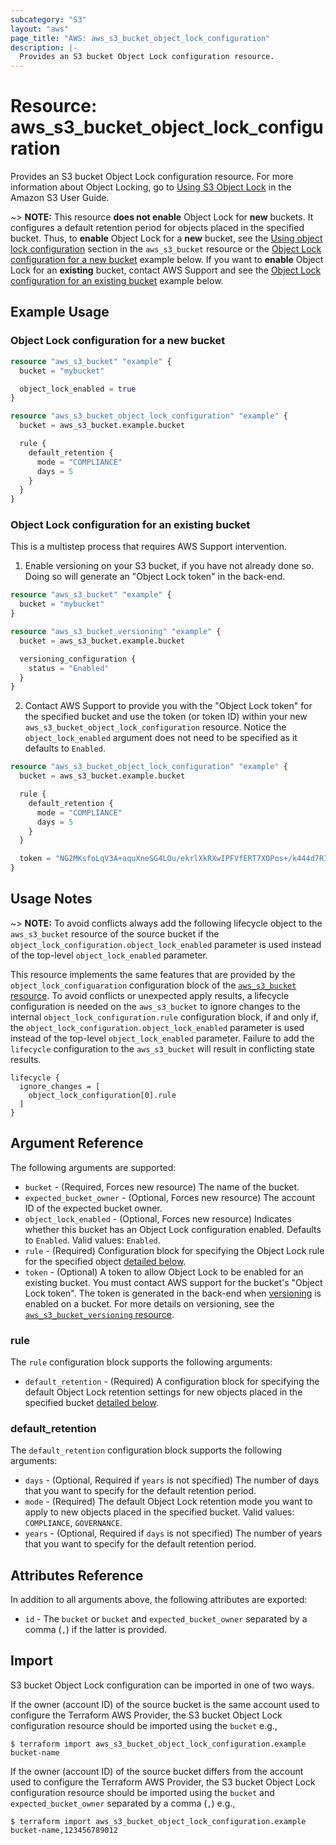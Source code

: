 ```yaml
---
subcategory: "S3"
layout: "aws"
page_title: "AWS: aws_s3_bucket_object_lock_configuration"
description: |-
  Provides an S3 bucket Object Lock configuration resource.
---
```


# Resource: aws_s3_bucket_object_lock_configuration

Provides an S3 bucket Object Lock configuration resource. For more information about Object Locking, go to [Using S3 Object Lock](https://docs.aws.amazon.com/AmazonS3/latest/userguide/object-lock.html) in the Amazon S3 User Guide.

~> **NOTE:** This resource **does not enable** Object Lock for **new** buckets. It configures a default retention period for objects placed in the specified bucket.
Thus, to **enable** Object Lock for a **new** bucket, see the [Using object lock configuration](s3_bucket.html.markdown#Using-object-lock-configuration) section in  the `aws_s3_bucket` resource or the [Object Lock configuration for a new bucket](#object-lock-configuration-for-a-new-bucket) example below.
If you want to **enable** Object Lock for an **existing** bucket, contact AWS Support and see the [Object Lock configuration for an existing bucket](#object-lock-configuration-for-an-existing-bucket) example below.

## Example Usage

### Object Lock configuration for a new bucket

```terraform
resource "aws_s3_bucket" "example" {
  bucket = "mybucket"

  object_lock_enabled = true
}

resource "aws_s3_bucket_object_lock_configuration" "example" {
  bucket = aws_s3_bucket.example.bucket

  rule {
    default_retention {
      mode = "COMPLIANCE"
      days = 5
    }
  }
}
```

### Object Lock configuration for an existing bucket

This is a multistep process that requires AWS Support intervention.

1. Enable versioning on your S3 bucket, if you have not already done so.
Doing so will generate an "Object Lock token" in the back-end.

<!-- markdownlint-disable MD029 -->
```terraform
resource "aws_s3_bucket" "example" {
  bucket = "mybucket"
}

resource "aws_s3_bucket_versioning" "example" {
  bucket = aws_s3_bucket.example.bucket

  versioning_configuration {
    status = "Enabled"
  }
}
```
<!-- markdownlint-disable MD029 -->

2. Contact AWS Support to provide you with the "Object Lock token" for the specified bucket and use the token (or token ID) within your new `aws_s3_bucket_object_lock_configuration` resource.
Notice the `object_lock_enabled` argument does not need to be specified as it defaults to `Enabled`.

<!-- markdownlint-disable MD029 -->
```terraform
resource "aws_s3_bucket_object_lock_configuration" "example" {
  bucket = aws_s3_bucket.example.bucket

  rule {
    default_retention {
      mode = "COMPLIANCE"
      days = 5
    }
  }

  token = "NG2MKsfoLqV3A+aquXneSG4LOu/ekrlXkRXwIPFVfERT7XOPos+/k444d7RIH0E3W3p5QU6ml2exS2F/eYCFmMWHJ3hFZGk6al1sIJkmNhUMYmsv0jYVQyTTZNLM+DnfooA6SATt39mM1VW1yJh4E+XljMlWzaBwHKbss3/EjlGDjOmVhaSs4Z6427mMCaFD0RLwsYY7zX49gEc31YfOMJGxbXCXSeyNwAhhM/A8UH7gQf38RmjHjjAFbbbLtl8arsxTPW8F1IYohqwmKIr9DnotLLj8Tg44U2SPwujVaqmlKKP9s41rfgb4UbIm7khSafDBng0LGfxC4pMlT9Ny2w=="
}
```
<!-- markdownlint-disable MD029 -->

## Usage Notes

~> **NOTE:** To avoid conflicts always add the following lifecycle object to the `aws_s3_bucket` resource of the source bucket if the `object_lock_configuration.object_lock_enabled` parameter is used instead of the top-level `object_lock_enabled` parameter.

This resource implements the same features that are provided by the `object_lock_configuaration` configuration block of the [`aws_s3_bucket` resource](s3_bucket.html.markdown). To avoid conflicts or unexpected apply results, a lifecycle configuration is needed on the `aws_s3_bucket` to ignore changes to the internal `object_lock_configuration.rule` configuration block, if and only if, the `object_lock_configuration.object_lock_enabled` parameter is used instead of the top-level `object_lock_enabled` parameter. Failure to add the `lifecycle` configuration to the `aws_s3_bucket` will result in conflicting state results.

```
lifecycle {
  ignore_changes = [
    object_lock_configuration[0].rule
  ]
}
```

## Argument Reference

The following arguments are supported:

* `bucket` - (Required, Forces new resource) The name of the bucket.
* `expected_bucket_owner` - (Optional, Forces new resource) The account ID of the expected bucket owner.
* `object_lock_enabled` - (Optional, Forces new resource) Indicates whether this bucket has an Object Lock configuration enabled. Defaults to `Enabled`. Valid values: `Enabled`.
* `rule` - (Required) Configuration block for specifying the Object Lock rule for the specified object [detailed below](#rule).
* `token` - (Optional) A token to allow Object Lock to be enabled for an existing bucket. You must contact AWS support for the bucket's "Object Lock token".
The token is generated in the back-end when [versioning](https://docs.aws.amazon.com/AmazonS3/latest/userguide/manage-versioning-examples.html) is enabled on a bucket. For more details on versioning, see the [`aws_s3_bucket_versioning` resource](s3_bucket_versioning.html.markdown).

### rule

The `rule` configuration block supports the following arguments:

* `default_retention` - (Required) A configuration block for specifying the default Object Lock retention settings for new objects placed in the specified bucket [detailed below](#default_retention).

### default_retention

The `default_retention` configuration block supports the following arguments:

* `days` - (Optional, Required if `years` is not specified) The number of days that you want to specify for the default retention period.
* `mode` - (Required) The default Object Lock retention mode you want to apply to new objects placed in the specified bucket. Valid values: `COMPLIANCE`, `GOVERNANCE`.
* `years` - (Optional, Required if `days` is not specified) The number of years that you want to specify for the default retention period.

## Attributes Reference

In addition to all arguments above, the following attributes are exported:

* `id` - The `bucket` or `bucket` and `expected_bucket_owner` separated by a comma (`,`) if the latter is provided.

## Import

S3 bucket Object Lock configuration can be imported in one of two ways.

If the owner (account ID) of the source bucket is the same account used to configure the Terraform AWS Provider,
the S3 bucket Object Lock configuration resource should be imported using the `bucket` e.g.,

```
$ terraform import aws_s3_bucket_object_lock_configuration.example bucket-name
```

If the owner (account ID) of the source bucket differs from the account used to configure the Terraform AWS Provider,
the S3 bucket Object Lock configuration resource should be imported using the `bucket` and `expected_bucket_owner` separated by a comma (`,`) e.g.,

```
$ terraform import aws_s3_bucket_object_lock_configuration.example bucket-name,123456789012
```
